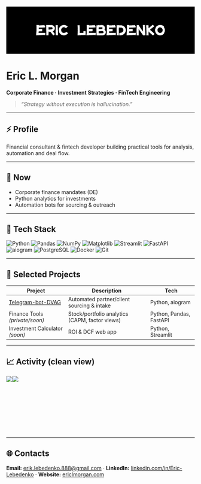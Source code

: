 ![banner](https://github.com/Eric-Lebedenko/Eric-Lebedenko/blob/main/assets/GIT%20BANNER.jpg)

# Eric L. Morgan  
**Corporate Finance · Investment Strategies · FinTech Engineering**

> _“Strategy without execution is hallucination.”_

---

## ⚡ Profile
Financial consultant & fintech developer building practical tools for analysis, automation and deal flow.

---

## 🚀 Now
- Corporate finance mandates (DE)
- Python analytics for investments
- Automation bots for sourcing & outreach

---

## 🧰 Tech Stack
<!-- Premium, спокойные бейджи -->
![Python](https://img.shields.io/badge/Python-black?logo=python&logoColor=white&labelColor=111)
![Pandas](https://img.shields.io/badge/Pandas-black?logo=pandas&logoColor=white&labelColor=111)
![NumPy](https://img.shields.io/badge/NumPy-black?logo=numpy&logoColor=white&labelColor=111)
![Matplotlib](https://img.shields.io/badge/Matplotlib-black?logo=plotly&logoColor=white&labelColor=111)
![Streamlit](https://img.shields.io/badge/Streamlit-black?logo=streamlit&logoColor=white&labelColor=111)
![FastAPI](https://img.shields.io/badge/FastAPI-black?logo=fastapi&logoColor=white&labelColor=111)
![aiogram](https://img.shields.io/badge/aiogram-black?labelColor=111)
![PostgreSQL](https://img.shields.io/badge/PostgreSQL-black?logo=postgresql&logoColor=white&labelColor=111)
![Docker](https://img.shields.io/badge/Docker-black?logo=docker&logoColor=white&labelColor=111)
![Git](https://img.shields.io/badge/Git-black?logo=git&logoColor=white&labelColor=111)

---

## 📂 Selected Projects
| Project | Description | Tech |
|---|---|---|
| [Telegram-bot-DVAG](https://github.com/Eric-Lebedenko/Telegram-bot-DVAG) | Automated partner/client sourcing & intake | Python, aiogram |
| Finance Tools *(private/soon)* | Stock/portfolio analytics (CAPM, factor views) | Python, Pandas, FastAPI |
| Investment Calculator *(soon)* | ROI & DCF web app | Python, Streamlit |

---

## 📈 Activity (clean view)
<!-- компактные карточки без визуального шума -->
<a href="https://github.com/Eric-Lebedenko">
  <img height="150" align="left" src="https://github-readme-stats.vercel.app/api?username=Eric-Lebedenko&include_all_commits=true&show=reviews,discussions_started,discussions_answered&rank_icon=percentile&hide_title=true&hide=issues,prs&theme=transparent&border_radius=12&line_height=24&card_width=420&text_color=aaaaaa&icon_color=cccccc&border_color=333" />
</a>
<a href="https://github.com/Eric-Lebedenko">
  <img height="150" align="left" src="https://github-readme-stats.vercel.app/api/top-langs/?username=Eric-Lebedenko&layout=compact&hide_title=true&langs_count=8&size_weight=0.5&count_weight=0.5&hide=Jupyter%20Notebook&theme=transparent&border_radius=12&card_width=320&text_color=aaaaaa&border_color=333" />
</a>
<br clear="both"/>

---

## 🌐 Contacts
**Email:** [erik.lebedenko.888@gmail.com](mailto:erik.lebedenko.888@gmail.com) · **LinkedIn:** [linkedin.com/in/Eric-Lebedenko](#) · **Website:** [ericlmorgan.com](https://ericlmorgan.com)

